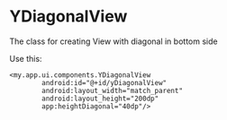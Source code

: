 # YDiagonalView
The class for creating View with diagonal in bottom side

Use this:
```
<my.app.ui.components.YDiagonalView
        android:id="@+id/yDiagonalView"
        android:layout_width="match_parent"
        android:layout_height="200dp"
        app:heightDiagonal="40dp"/>
```
